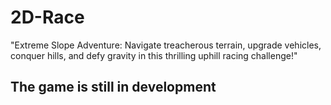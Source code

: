 # 2D-Race

"Extreme Slope Adventure: Navigate treacherous terrain, upgrade vehicles, conquer hills,
and defy gravity in this thrilling uphill racing challenge!"

## The game is still in development
